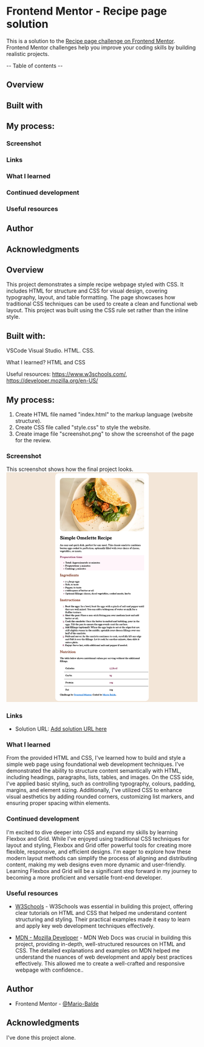 # Frontend Mentor - Recipe page solution
This is a solution to the [Recipe page challenge on Frontend Mentor](https://www.frontendmentor.io/challenges/recipe-page-KiTsR8QQKm). Frontend Mentor challenges help you improve your coding skills by building realistic projects. 

-- Table of contents --

## Overview
## Built with
## My process:
### Screenshot
### Links
### What I learned
### Continued development
### Useful resources
## Author
## Acknowledgments


## Overview
This project demonstrates a simple recipe webpage styled with CSS. It includes HTML for structure and CSS for visual design, covering typography, layout, and table formatting. The page showcases how traditional CSS techniques can be used to create a clean and functional web layout. This project was built using the CSS rule set rather than the inline style. 

## Built with:
VSCode Visual Studio.
HTML.
CSS.

What I learned?
HTML and CSS

Useful resources:
https://www.w3schools.com/, https://developer.mozilla.org/en-US/

## My process:
1. Create HTML file named "index.html" to the markup language (website structure).
2. Create CSS file called "style.css" to style the website.
3. Create image file "screenshot.png" to show the screenshot of the page for the review. 


### Screenshot
This screenshot shows how the final project looks. 
![Alt text](/screenshot.png)

### Links

- Solution URL: [Add solution URL here](https://github.com/Mario-Balde/Frontend-Mentor---Recipe-page.git)



### What I learned
From the provided HTML and CSS, I've learned how to build and style a simple web page using foundational web development techniques. I've demonstrated the ability to structure content semantically with HTML, including headings, paragraphs, lists, tables, and images. On the CSS side, I've applied basic styling, such as controlling typography, colours, padding, margins, and element sizing. Additionally, I've utilized CSS to enhance visual aesthetics by adding rounded corners, customizing list markers, and ensuring proper spacing within elements.


### Continued development
I'm excited to dive deeper into CSS and expand my skills by learning Flexbox and Grid. While I've enjoyed using traditional CSS techniques for layout and styling, Flexbox and Grid offer powerful tools for creating more flexible, responsive, and efficient designs. I'm eager to explore how these modern layout methods can simplify the process of aligning and distributing content, making my web designs even more dynamic and user-friendly. Learning Flexbox and Grid will be a significant step forward in my journey to becoming a more proficient and versatile front-end developer.


### Useful resources
- [W3Schools](https://www.w3schools.com/) - W3Schools was essential in building this project, offering clear tutorials on HTML and CSS that helped me understand content structuring and styling. Their practical examples made it easy to learn and apply key web development techniques effectively.

- [MDN - Mozilla Developer](https://www.example.com) - MDN Web Docs was crucial in building this project, providing in-depth, well-structured resources on HTML and CSS. The detailed explanations and examples on MDN helped me understand the nuances of web development and apply best practices effectively. This allowed me to create a well-crafted and responsive webpage with confidence..

## Author
- Frontend Mentor - [@Mario-Balde](https://www.frontendmentor.io/profile/Mario-Balde)

## Acknowledgments
I've done this project alone.
